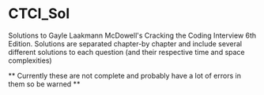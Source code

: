 # CTCI_Sol

Solutions to Gayle Laakmann McDowell's Cracking the Coding Interview 6th Edition.
Solutions are separated chapter-by chapter and include several different solutions to each question (and their respective time and space complexities)

** Currently these are not complete and probably have a lot of errors in them so be warned **